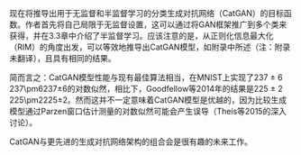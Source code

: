 

<!--
 * @version:
 * @Author:  StevenJokess https://github.com/StevenJokess
 * @Date: 2020-12-12 18:59:03
 * @LastEditors:  StevenJokess https://github.com/StevenJokess
 * @LastEditTime: 2020-12-12 19:00:14
 * @Description:
 * @TODO::
 * @Reference:https://blog.csdn.net/u014625530/article/details/82393414?utm_medium=distribute.pc_relevant.none-task-blog-BlogCommendFromMachineLearnPai2-3.control&depth_1-utm_source=distribute.pc_relevant.none-task-blog-BlogCommendFromMachineLearnPai2-3.control
-->

现在将推导出用于无监督和半监督学习的分类生成对抗网络（CatGAN）的目标函数。作者首先将自己局限于无监督设置，这可以通过将GAN框架推广到多个类来获得，并在3.3章中介绍了半监督学习。应该注意的是，从正则化信息最大化（RIM）的角度出发，可以等效地推导出CatGAN模型，如附录中所述（注：附录未翻译），且具有相同的结果。

简而言之：CatGAN模型性能与现有最佳算法相当，在MNIST上实现了237 ± 6 237\pm6237±6的对数似然，相比下，Goodfellow等2014年的结果是225 ± 2 225\pm2225±2。然而这并不一定意味着CatGAN模型是优越的，因为比较生成模型通过Parzen窗口估计测量的对数似然可能会产生误导（Theis等2015的深入讨论）。

CatGAN与更先进的生成对抗网络架构的组合会是很有趣的未来工作。
